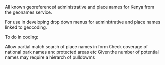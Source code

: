 All known georeferenced administrative and place names for Kenya from the geonames service. 

For use in developing drop down menus for administrative and place names linked to geocoding. 

To do in coding:

Allow partial match search of place names in form
Check coverage of national park names and protected areas etc
Given the number of potential names may require a hierarch of pulldowms
